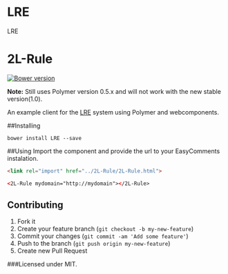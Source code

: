 # LRE
LRE
# 2L-Rule  
[![Bower version](https://badge.fury.io/bo/2L-Rule.svg)](http://badge.fury.io/bo/2L-Rule)  

**Note:** Still uses Polymer version 0.5.x and will not work with the new stable version(1.0).  

An example client for the [LRE](https://github.com/lamjar/LRE) system using Polymer and webcomponents.  

##Installing
```
bower install LRE --save
```

##Using
Import the component and provide the url to your EasyComments instalation.  

```html
<link rel="import" href="../2L-Rule/2L-Rule.html">

<2L-Rule mydomain="http://mydomain"></2L-Rule>
```
 
## Contributing
1. Fork it
2. Create your feature branch (`git checkout -b my-new-feature`)
3. Commit your changes (`git commit -am 'Add some feature'`)
4. Push to the branch (`git push origin my-new-feature`)
5. Create new Pull Request

###Licensed under MIT.

